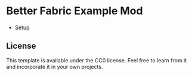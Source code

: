 # Better Fabric Example Mod

- [Setup](https://youtu.be/W_ucMv21CyU)

## License

This template is available under the CC0 license. Feel free to learn from it and incorporate it in your own projects.
